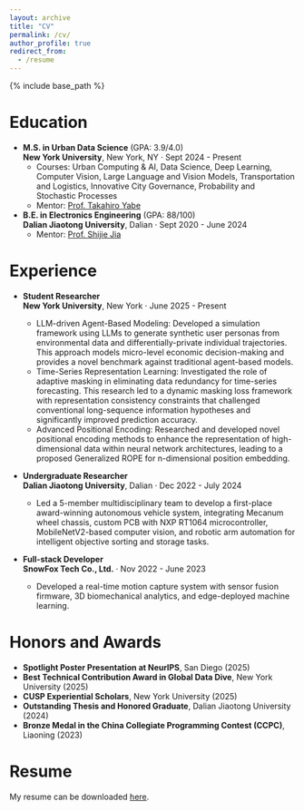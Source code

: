 ```yaml
---
layout: archive
title: "CV"
permalink: /cv/
author_profile: true
redirect_from:
  - /resume
---
```


{% include base_path %}

Education
======
* **M.S. in Urban Data Science** (GPA: 3.9/4.0) <br> **New York University**, New York, NY · Sept 2024 - Present
  * Courses: Urban Computing & AI, Data Science, Deep Learning, Computer Vision, Large Language and Vision Models, Transportation and Logistics, Innovative City Governance, Probability and Stochastic Processes
  * Mentor: [Prof. Takahiro Yabe](https://engineering.nyu.edu/faculty/takahiro-yabe)
* **B.E. in Electronics Engineering** (GPA: 88/100) <br> **Dalian Jiaotong University**, Dalian · Sept 2020 - June 2024
  * Mentor: [Prof. Shijie Jia](http://www.djtu.edu.cn/teacher/43.html)


Experience
======
* **Student Researcher** <br> **New York University**, New York · June 2025 - Present
  * LLM-driven Agent-Based Modeling: Developed a simulation framework using LLMs to generate synthetic user personas from environmental data and differentially-private individual trajectories. This approach models micro-level economic decision-making and provides a novel benchmark against traditional agent-based models.
  * Time-Series Representation Learning: Investigated the role of adaptive masking in eliminating data redundancy for time-series forecasting. This research led to a dynamic masking loss framework with representation consistency constraints that challenged conventional long-sequence information hypotheses and significantly improved prediction accuracy.
  * Advanced Positional Encoding: Researched and developed novel positional encoding methods to enhance the representation of high-dimensional data within neural network architectures, leading to a proposed Generalized ROPE for n-dimensional position embedding.

* **Undergraduate Researcher** <br> **Dalian Jiaotong University**, Dalian · Dec 2022 - July 2024
  * Led a 5-member multidisciplinary team to develop a first-place award-winning autonomous vehicle system, integrating Mecanum wheel chassis, custom PCB with NXP RT1064 microcontroller, MobileNetV2-based computer vision, and robotic arm automation for intelligent objective sorting and storage tasks.

* **Full-stack Developer** <br> **SnowFox Tech Co., Ltd.** · Nov 2022 - June 2023
  * Developed a real-time motion capture system with sensor fusion firmware, 3D biomechanical analytics, and edge-deployed machine learning.

<!-- Skills
======
* Languages: Python, Rust, C++, R, SQL, Go, JAVA, LaTeX, Swift
* Frameworks: Scikit, PyTorch, LangChain, CUDA, Django, Spring Boot, Unity, NodeJS
* Tools: SolidWorks, Docker, Kubernetes, ArcGIS, vLLM, Git, ONNX
* Platforms: Ubuntu, Kali, Raspberry Pi, ROS, NVIDIA Jetson, GCP, AWS -->

<!-- Publications
======
  <ul>{% for post in site.publications reversed %}
    {% include archive-single-cv.html %}
  {% endfor %}</ul> -->

Honors and Awards
======
* **Spotlight Poster Presentation at NeurIPS**, San Diego (2025)
* **Best Technical Contribution Award in Global Data Dive**, New York University (2025)
* **CUSP Experiential Scholars**, New York University (2025)
* **Outstanding Thesis and Honored Graduate**, Dalian Jiaotong University (2024)
* **Bronze Medal in the China Collegiate Programming Contest (CCPC)**, Liaoning (2023)
  
<!-- Talks
======
  <ul>{% for post in site.talks reversed %}
    {% include archive-single-talk-cv.html  %}
  {% endfor %}</ul>
  
Teaching
======
  <ul>{% for post in site.teaching reversed %}
    {% include archive-single-cv.html %}
  {% endfor %}</ul> -->
  
<!-- Service and leadership
======
* Currently signed in to 43 different slack teams -->

Resume
======
My resume can be downloaded [here][resume-link].

[resume-link]: "../file/Sizhe_Xu-sx2490@nyu.edu-resume.pdf"